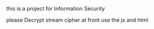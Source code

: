 this is a project for Information Security

please Decrypt stream cipher  at front
use the js and html
